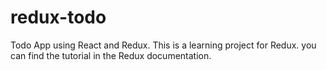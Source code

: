# redux-todo
Todo App using React and Redux.
This is a learning project for Redux. you can find the tutorial in the Redux documentation.
